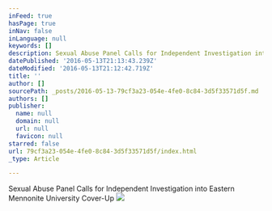 ```yaml
---
inFeed: true
hasPage: true
inNav: false
inLanguage: null
keywords: []
description: Sexual Abuse Panel Calls for Independent Investigation into Eastern Mennonite University Cover-Up
datePublished: '2016-05-13T21:13:43.239Z'
dateModified: '2016-05-13T21:12:42.719Z'
title: ''
author: []
sourcePath: _posts/2016-05-13-79cf3a23-054e-4fe0-8c84-3d5f33571d5f.md
authors: []
publisher:
  name: null
  domain: null
  url: null
  favicon: null
starred: false
url: 79cf3a23-054e-4fe0-8c84-3d5f33571d5f/index.html
_type: Article

---
```

Sexual Abuse Panel Calls for Independent Investigation into Eastern Mennonite University Cover-Up
![](https://the-grid-user-content.s3-us-west-2.amazonaws.com/b4e57fd6-6885-411f-ba2d-4f513d80ecba.jpg)